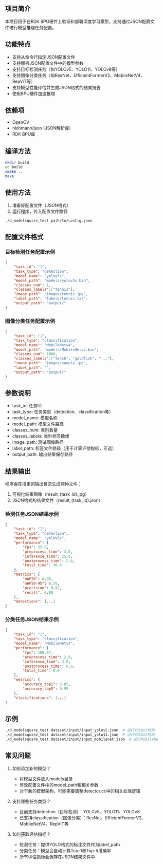 
## 项目简介
本项目用于在RDK BPU硬件上验证和部署深度学习模型，支持通过JSON配置文件进行模型推理任务配置。

## 功能特点
- 支持从命令行指定JSON配置文件
- 支持解析JSON配置文件中的模型参数
- 支持目标检测任务（如YOLOv5、YOLO11、YOLOv8等）
- 支持图像分类任务（如ResNet、EfficientFormerV2、MobileNetV4、RepViT等）
- 支持模型性能评估并生成JSON格式的结果报告
- 使用BPU硬件加速推理

## 依赖项
- OpenCV
- nlohmann/json (JSON解析库)
- RDK BPU库

## 编译方法
```bash
mkdir build
cd build
cmake ..
make
```

## 使用方法
1. 准备好配置文件（JSON格式）
2. 运行程序，传入配置文件路径
```bash
./d_modelsquare_test path/to/config.json
```

## 配置文件格式

### 目标检测任务配置示例
```json
{
    "task_id": "1",
    "task_type": "detection",
    "model_name": "yolov5s",
    "model_path": "models/yolov5s.bin",
    "classes_num": 1,
    "classes_labels":["tennis"],
    "image_path": "images/tennis.jpg",
    "label_path": "labels/tennis.txt",
    "output_path": "output/"
}
```

### 图像分类任务配置示例
```json
{
    "task_id": "1",
    "task_type": "classification",
    "model_name": "MobileNetv4",
    "model_path": "models/MobileNetv4.bin",
    "classes_num": 1000,
    "classes_labels":["tench", "goldfish", "..."],
    "image_path": "images/sample.jpg",
    "label_path": "",
    "output_path": "output/"
}
```

## 参数说明
- task_id: 任务ID
- task_type: 任务类型（detection、classification等）
- model_name: 模型名称
- model_path: 模型文件路径
- classes_num: 类别数量
- classes_labels: 类别标签数组
- image_path: 测试图像路径
- label_path: 标签文件路径（用于计算评估指标，可选）
- output_path: 输出结果保存路径

## 结果输出
程序会在指定的输出目录生成两种文件：
1. 可视化结果图像（result_{task_id}.jpg）
2. JSON格式的结果文件（result_{task_id}.json）

### 检测任务JSON结果示例
```json
{
    "task_id": "1",
    "task_type": "detection",
    "model_name": "yolov5s",
    "performance": {
        "fps": 35.0,
        "preprocess_time": 3.0,
        "inference_time": 25.0,
        "postprocess_time": 2.0,
        "total_time": 30.0
    },
    "metrics": {
        "mAP50": 0.95,
        "mAP50-95": 0.75,
        "precision": 0.92,
        "recall": 0.88
    },
    "detections": [...]
}
```

### 分类任务JSON结果示例
```json
{
    "task_id": "1",
    "task_type": "classification",
    "model_name": "MobileNetv4",
    "performance": {
        "fps": 166.67,
        "preprocess_time": 2.0,
        "inference_time": 4.0,
        "postprocess_time": 0.0,
        "total_time": 6.0
    },
    "metrics": {
        "accuracy_top1": 0.85,
        "accuracy_top5": 0.95
    },
    "classifications": [...]
}
```

## 示例
```bash
./d_modelsquare_test dataset/input/input_yolov5.json  # 运行YOLOv5检测
./d_modelsquare_test dataset/input/input_yolo11.json  # 运行YOLO11检测
./d_modelsquare_test dataset/input/input_mobilenet.json  # 运行MobileNet分类
```

## 常见问题
1. 如何添加新的模型？
   - 将模型文件放入models目录
   - 修改配置文件中的model_path和相关参数
   - 对于新的模型架构，可能需要调整detector.cc中的相关处理逻辑

2. 支持哪些任务类型？
   - 目前支持detection（目标检测）：YOLOv5、YOLO11、YOLOv8
   - 已支持classification（图像分类）：ResNet、EfficientFormerV2、MobileNetV4、RepViT等

3. 如何获取评估指标？
   - 检测任务：提供YOLO格式的标注文件作为label_path
   - 分类任务：模型会自动计算Top-1和Top-5准确率
   - 所有评估指标会保存在JSON结果文件中